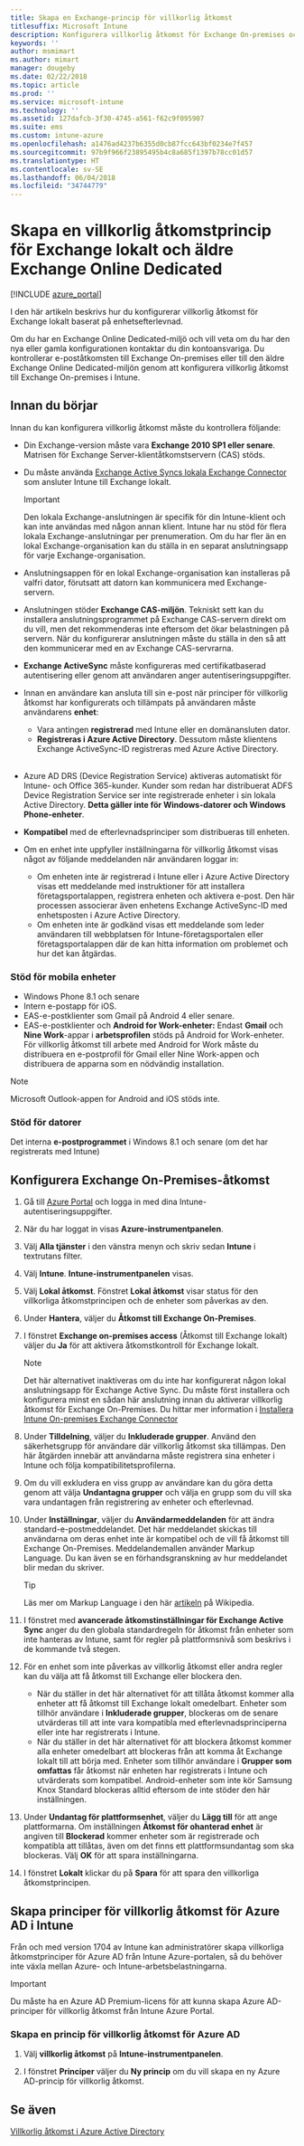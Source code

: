 ```yaml
---
title: Skapa en Exchange-princip för villkorlig åtkomst
titlesuffix: Microsoft Intune
description: Konfigurera villkorlig åtkomst för Exchange On-premises och den äldre Exchange Online Dedicated i Intune.
keywords: ''
author: msmimart
ms.author: mimart
manager: dougeby
ms.date: 02/22/2018
ms.topic: article
ms.prod: ''
ms.service: microsoft-intune
ms.technology: ''
ms.assetid: 127dafcb-3f30-4745-a561-f62c9f095907
ms.suite: ems
ms.custom: intune-azure
ms.openlocfilehash: a1476ad4237b6355d0cb87fcc643bf0234e7f457
ms.sourcegitcommit: 97b9f966f23895495b4c8a685f1397b78cc01d57
ms.translationtype: HT
ms.contentlocale: sv-SE
ms.lasthandoff: 06/04/2018
ms.locfileid: "34744779"
---
```

# <a name="create-a-conditional-access-policy-for-exchange-on-premises-and-legacy-exchange-online-dedicated"></a>Skapa en villkorlig åtkomstprincip för Exchange lokalt och äldre Exchange Online Dedicated

[!INCLUDE [azure_portal](./includes/azure_portal.md)]

I den här artikeln beskrivs hur du konfigurerar villkorlig åtkomst för Exchange lokalt baserat på enhetsefterlevnad.

Om du har en Exchange Online Dedicated-miljö och vill veta om du har den nya eller gamla konfigurationen kontaktar du din kontoansvariga. Du kontrollerar e-poståtkomsten till Exchange On-premises eller till den äldre Exchange Online Dedicated-miljön genom att konfigurera villkorlig åtkomst till Exchange On-premises i Intune.

## <a name="before-you-begin"></a>Innan du börjar

Innan du kan konfigurera villkorlig åtkomst måste du kontrollera följande:

- Din Exchange-version måste vara **Exchange 2010 SP1 eller senare**. Matrisen för Exchange Server-klientåtkomstservern (CAS) stöds.

- Du måste använda [Exchange Active Syncs lokala Exchange Connector](exchange-connector-install.md) som ansluter Intune till Exchange lokalt.

    >[!IMPORTANT]
    >Den lokala Exchange-anslutningen är specifik för din Intune-klient och kan inte användas med någon annan klient. Intune har nu stöd för flera lokala Exchange-anslutningar per prenumeration. Om du har fler än en lokal Exchange-organisation kan du ställa in en separat anslutningsapp för varje Exchange-organisation.

- Anslutningsappen för en lokal Exchange-organisation kan installeras på valfri dator, förutsatt att datorn kan kommunicera med Exchange-servern.

- Anslutningen stöder **Exchange CAS-miljön**. Tekniskt sett kan du installera anslutningsprogrammet på Exchange CAS-servern direkt om du vill, men det rekommenderas inte eftersom det ökar belastningen på servern. När du konfigurerar anslutningen måste du ställa in den så att den kommunicerar med en av Exchange CAS-servrarna.

- **Exchange ActiveSync** måste konfigureras med certifikatbaserad autentisering eller genom att användaren anger autentiseringsuppgifter.

- Innan en användare kan ansluta till sin e-post när principer för villkorlig åtkomst har konfigurerats och tillämpats på användaren måste användarens **enhet**:
    - Vara antingen **registrerad** med Intune eller en domänansluten dator.
    - **Registreras i Azure Active Directory**. Dessutom måste klientens Exchange ActiveSync-ID registreras med Azure Active Directory.
<br></br>
- Azure AD DRS (Device Registration Service) aktiveras automatiskt för Intune- och Office 365-kunder. Kunder som redan har distribuerat ADFS Device Registration Service ser inte registrerade enheter i sin lokala Active Directory. **Detta gäller inte för Windows-datorer och Windows Phone-enheter**.

- **Kompatibel** med de efterlevnadsprinciper som distribueras till enheten.

- Om en enhet inte uppfyller inställningarna för villkorlig åtkomst visas något av följande meddelanden när användaren loggar in:
    - Om enheten inte är registrerad i Intune eller i Azure Active Directory visas ett meddelande med instruktioner för att installera företagsportalappen, registrera enheten och aktivera e-post. Den här processen associerar även enhetens Exchange ActiveSync-ID med enhetsposten i Azure Active Directory.
    - Om enheten inte är godkänd visas ett meddelande som leder användaren till webbplatsen för Intune-företagsportalen eller företagsportalappen där de kan hitta information om problemet och hur det kan åtgärdas.

### <a name="support-for-mobile-devices"></a>Stöd för mobila enheter

- Windows Phone 8.1 och senare
- Intern e-postapp för iOS.
- EAS-e-postklienter som Gmail på Android 4 eller senare.
- EAS-e-postklienter och **Android for Work-enheter:** Endast **Gmail** och **Nine Work**-appar i **arbetsprofilen** stöds på Android for Work-enheter. För villkorlig åtkomst till arbete med Android for Work måste du distribuera en e-postprofil för Gmail eller Nine Work-appen och distribuera de apparna som en nödvändig installation.

> [!NOTE]
> Microsoft Outlook-appen for Android and iOS stöds inte. 

### <a name="support-for-pcs"></a>Stöd för datorer

Det interna **e-postprogrammet** i Windows 8.1 och senare (om det har registrerats med Intune)


## <a name="configure-exchange-on-premises-access"></a>Konfigurera Exchange On-Premises-åtkomst

1. Gå till [Azure Portal](https://portal.azure.com/) och logga in med dina Intune-autentiseringsuppgifter.

1. När du har loggat in visas **Azure-instrumentpanelen**.

1. Välj **Alla tjänster** i den vänstra menyn och skriv sedan **Intune** i textrutans filter.

1. Välj **Intune**. **Intune-instrumentpanelen** visas.

1. Välj **Lokal åtkomst**. Fönstret **Lokal åtkomst** visar status för den villkorliga åtkomstprincipen och de enheter som påverkas av den.

1. Under **Hantera**, väljer du **Åtkomst till Exchange On-Premises**.

1. I fönstret **Exchange on-premises access** (Åtkomst till Exchange lokalt) väljer du **Ja** för att aktivera åtkomstkontroll för Exchange lokalt.

    > [!NOTE]
    > Det här alternativet inaktiveras om du inte har konfigurerat någon lokal anslutningsapp för Exchange Active Sync.  Du måste först installera och konfigurera minst en sådan här anslutning innan du aktiverar villkorlig åtkomst för Exchange On-Premises. Du hittar mer information i [Installera Intune On-premises Exchange Connector](exchange-connector-install.md)

1. Under **Tilldelning**, väljer du **Inkluderade grupper**.  Använd den säkerhetsgrupp för användare där villkorlig åtkomst ska tillämpas. Den här åtgärden innebär att användarna måste registrera sina enheter i Intune och följa kompatibilitetsprofilerna.

1. Om du vill exkludera en viss grupp av användare kan du göra detta genom att välja **Undantagna grupper** och välja en grupp som du vill ska vara undantagen från registrering av enheter och efterlevnad.

1. Under **Inställningar**, väljer du **Användarmeddelanden** för att ändra standard-e-postmeddelandet. Det här meddelandet skickas till användarna om deras enhet inte är kompatibel och de vill få åtkomst till Exchange On-Premises. Meddelandemallen använder Markup Language.  Du kan även se en förhandsgranskning av hur meddelandet blir medan du skriver.
    > [!TIP]
    > Läs mer om Markup Language i den här [artikeln](https://en.wikipedia.org/wiki/Markup_language) på Wikipedia.

1. I fönstret med **avancerade åtkomstinställningar för Exchange Active Sync** anger du den globala standardregeln för åtkomst från enheter som inte hanteras av Intune, samt för regler på plattformsnivå som beskrivs i de kommande två stegen.

1. För en enhet som inte påverkas av villkorlig åtkomst eller andra regler kan du välja att få åtkomst till Exchange eller blockera den.

   - När du ställer in det här alternativet för att tillåta åtkomst kommer alla enheter att få åtkomst till Exchange lokalt omedelbart.  Enheter som tillhör användare i **Inkluderade grupper**, blockeras om de senare utvärderas till att inte vara kompatibla med efterlevnadsprinciperna eller inte har registrerats i Intune.
   - När du ställer in det här alternativet för att blockera åtkomst kommer alla enheter omedelbart att blockeras från att komma åt Exchange lokalt till att börja med.  Enheter som tillhör användare i **Grupper som omfattas** får åtkomst när enheten har registrerats i Intune och utvärderats som kompatibel. Android-enheter som inte kör Samsung Knox Standard blockeras alltid eftersom de inte stöder den här inställningen.

1. Under **Undantag för plattformsenhet**, väljer du **Lägg till** för att ange plattformarna. Om inställningen **Åtkomst för ohanterad enhet** är angiven till **Blockerad** kommer enheter som är registrerade och kompatibla att tillåtas, även om det finns ett plattformsundantag som ska blockeras. Välj **OK** för att spara inställningarna.

1. I fönstret **Lokalt** klickar du på **Spara** för att spara den villkorliga åtkomstprincipen.

## <a name="create-azure-ad-conditional-access-policies-in-intune"></a>Skapa principer för villkorlig åtkomst för Azure AD i Intune

Från och med version 1704 av Intune kan administratörer skapa villkorliga åtkomstprinciper för Azure AD från Intune Azure-portalen, så du behöver inte växla mellan Azure- och Intune-arbetsbelastningarna.

> [!IMPORTANT]
> Du måste ha en Azure AD Premium-licens för att kunna skapa Azure AD-principer för villkorlig åtkomst från Intune Azure Portal.

### <a name="to-create-azure-ad-conditional-access-policy"></a>Skapa en princip för villkorlig åtkomst för Azure AD

1. Välj **villkorlig åtkomst** på **Intune-instrumentpanelen**.

2. I fönstret **Principer** väljer du **Ny princip** om du vill skapa en ny Azure AD-princip för villkorlig åtkomst.

## <a name="see-also"></a>Se även

[Villkorlig åtkomst i Azure Active Directory](https://docs.microsoft.com/azure/active-directory/active-directory-conditional-access)
